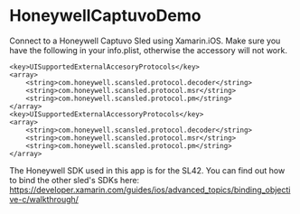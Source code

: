 # HoneywellCaptuvoDemo

Connect to a Honeywell Captuvo Sled using Xamarin.iOS.  Make sure you have the following in your info.plist, otherwise the accessory will not work.

	<key>UISupportedExternalAccesoryProtocols</key>
	<array>
		<string>com.honeywell.scansled.protocol.decoder</string>
		<string>com.honeywell.scansled.protocol.msr</string>
		<string>com.honeywell.scansled.protocol.pm</string>
	</array>
	<key>UISupportedExternalAccessoryProtocols</key>
	<array>
		<string>com.honeywell.scansled.protocol.decoder</string>
		<string>com.honeywell.scansled.protocol.msr</string>
		<string>com.honeywell.scansled.protocol.pm</string>
	</array>
  
The Honeywell SDK used in this app is for the SL42.  You can find out how to bind the other sled's SDKs here:  https://developer.xamarin.com/guides/ios/advanced_topics/binding_objective-c/walkthrough/

